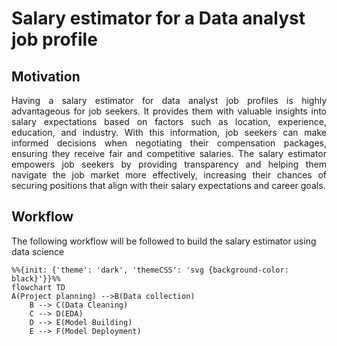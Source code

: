 # Salary estimator for a Data analyst job profile

## Motivation

<div style="text-align: justify"> 
Having a salary estimator for data analyst job profiles is highly advantageous for job seekers. It provides them with valuable insights into salary expectations based on factors such as location, experience, education, and industry. With this information, job seekers can make informed decisions when negotiating their compensation packages, ensuring they receive fair and competitive salaries. The salary estimator empowers job seekers by providing transparency and helping them navigate the job market more effectively, increasing their chances of securing positions that align with their salary expectations and career goals.
</div>

## Workflow 

The following workflow will be followed to build the salary estimator using data science

```mermaid
%%{init: {'theme': 'dark', 'themeCSS': 'svg {background-color: black}'}}%%
flowchart TD
A(Project planning) -->B(Data collection)
    B --> C(Data Cleaning)
    C --> D(EDA)
    D --> E(Model Building)
    E --> F(Model Deployment)
```

